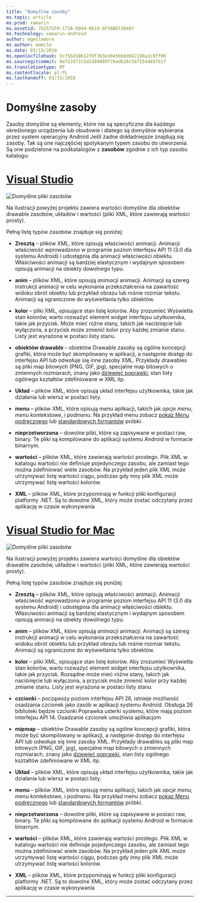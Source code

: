 ```yaml
---
title: "Domyślne zasoby"
ms.topic: article
ms.prod: xamarin
ms.assetid: 762572F0-173A-D994-0510-8F36BEF3D487
ms.technology: xamarin-android
author: mgmclemore
ms.author: mamcle
ms.date: 03/13/2018
ms.openlocfilehash: 5cf5bd38612f0f763e30456b0dd42198a3c0ff06
ms.sourcegitcommit: 8e722d72c5d1384889f70adb26c5675544897b1f
ms.translationtype: MT
ms.contentlocale: pl-PL
ms.lasthandoff: 03/15/2018
---
```

# <a name="default-resources"></a>Domyślne zasoby

Zasoby domyślne są elementy, które nie są specyficzne dla każdego określonego urządzenia lub obudowie i dlatego są domyślnie wybierana przez system operacyjny Android Jeśli żadne dokładniejsze znajdują się zasoby. Tak są one najczęściej spotykanym typem zasobu do utworzenia. Są one podzielone na podkatalogów z **zasobów** zgodnie z ich typ zasobu katalogu:

# <a name="visual-studiotabvswin"></a>[Visual Studio](#tab/vswin)

![Domyślne pliki zasobów](default-resources-images/01-resource-files-vs.png)

Na ilustracji powyżej projektu zawiera wartości domyślne dla obiektów drawable zasobów, układów i wartości (pliki XML, które zawierają wartości prosty).

Pełną listę typów zasobów znajduje się poniżej:

-  **Zresztą** &ndash; plików XML, które opisują właściwości animacji.
   Animacji właściwość wprowadzono w programie poziom interfejsu API 11 (3.0 dla systemu Android) i udostępnia dla animacji właściwości obiektu. Właściwości animacji są bardziej elastycznym i wydajnym sposobem opisują animacji na obiekty dowolnego typu.

-  **anim** &ndash; plików XML, które opisują *animacji* animacji. Animacji są szereg instrukcji animacji w celu wykonania przekształcenia na zawartość widoku obrót obiektu lub przykład obrazu lub rośnie rozmiar tekstu. Animacji są ograniczone do wyświetlania tylko obiektów.

-  **kolor** &ndash; pliki XML, opisujące stan listę kolorów. Aby zrozumieć Wyświetla stan kolorów, warto rozważyć element widget interfejsu użytkownika, takie jak przycisk.
   Może mieć różne stany, takich jak naciśnięcie lub wyłączona, a przycisk może zmienić kolor przy każdej zmianie stanu. Listy jest wyrażona w postaci listy stanu.

-  **obiektów drawable** &ndash; obiektów Drawable zasoby są ogólne koncepcji grafiki, która może być skompilowany w aplikacji, a następnie dostęp do interfejsu API lub odwołuje się inne zasoby XML.
   Przykłady drawables są pliki map bitowych (PNG, GIF, jpg), specjalne map bitowych o zmiennych rozmiarach, znany jako [dziewięć poprawki](https://developer.android.com/guide/topics/graphics/2d-graphics.html#nine-patch), stan listy ogólnego kształtów zdefiniowane w XML itp.
 
-  **Układ** &ndash; plików XML, które opisują układ interfejsu użytkownika, takie jak działania lub wiersz w postaci listy.

-  **menu** &ndash; plików XML, które opisują menu aplikacji, takich jak *opcje menu*, *menu kontekstowe*, i *podmenu*. Na przykład menu zobacz [pokaz Menu podręcznego](https://developer.xamarin.com/samples/monodroid/PopupMenuDemo/) lub [standardowych formantów](https://developer.xamarin.com/samples/mobile/StandardControls/) próbki.

-  **nieprzetworzona** &ndash; dowolne pliki, które są zapisywane w postaci raw, binary. Te pliki są kompilowane do aplikacji systemu Android w formacie binarnym.

-  **wartości** &ndash; plików XML, które zawierają wartości prostego. Plik XML w katalogu wartości nie definiuje pojedynczego zasobu, ale zamiast tego można zdefiniować wiele zasobów. Na przykład jeden plik XML może utrzymywać listę wartości ciągu, podczas gdy inny plik XML może utrzymywać listę wartości kolorów.

-  **XML** &ndash; plików XML, które przypominają w funkcji pliki konfiguracji platformy .NET. Są to dowolne XML, który może zostać odczytany przez aplikację w czasie wykonywania


# <a name="visual-studio-for-mactabvsmac"></a>[Visual Studio for Mac](#tab/vsmac)

![Domyślne pliki zasobów](default-resources-images/01-resource-files-xs.png)

Na ilustracji powyżej projektu zawiera wartości domyślne dla obiektów drawable zasobów, układów i wartości (pliki XML, które zawierają wartości prosty).

Pełną listę typów zasobów znajduje się poniżej:

-  **Zresztą** &ndash; plików XML, które opisują właściwości animacji.
   Animacji właściwość wprowadzono w programie poziom interfejsu API 11 (3.0 dla systemu Android) i udostępnia dla animacji właściwości obiektu. Właściwości animacji są bardziej elastycznym i wydajnym sposobem opisują animacji na obiekty dowolnego typu.

-  **anim** &ndash; plików XML, które opisują *animacji* animacji. Animacji są szereg instrukcji animacji w celu wykonania przekształcenia na zawartość widoku obrót obiektu lub przykład obrazu lub rośnie rozmiar tekstu. Animacji są ograniczone do wyświetlania tylko obiektów.

-  **kolor** &ndash; pliki XML, opisujące stan listę kolorów. Aby zrozumieć Wyświetla stan kolorów, warto rozważyć element widget interfejsu użytkownika, takie jak przycisk.
   Rozsądne może mieć różne stany, takich jak naciśnięcie lub wyłączona, a przycisk może zmienić kolor przy każdej zmianie stanu. Listy jest wyrażona w postaci listy stanu.

-  **czcionki** &ndash; począwszy poziom interfejsu API 26, istnieje możliwość osadzania czcionek jako zasób w aplikacji systemu Android. Obsługa 26 biblioteki będzie czcionki Poprawka usterki systemu, które mają poziom interfejsu API 14. Osadzanie czcionek umożliwia aplikacjom

-  **mipmap** &ndash; obiektów Drawable zasoby są ogólne koncepcji grafiki, która może być skompilowany w aplikacji, a następnie dostęp do interfejsu API lub odwołuje się inne zasoby XML.
   Przykłady drawables są pliki map bitowych (PNG, GIF, jpg), specjalne map bitowych o zmiennych rozmiarach, znany jako [dziewięć poprawki](https://developer.android.com/guide/topics/graphics/2d-graphics.html#nine-patch), stan listy ogólnego kształtów zdefiniowane w XML itp.

-  **Układ** &ndash; plików XML, które opisują układ interfejsu użytkownika, takie jak działania lub wiersz w postaci listy.

-  **menu** &ndash; plików XML, które opisują menu aplikacji, takich jak *opcje menu*, *menu kontekstowe*, i *podmenu*. Na przykład menu zobacz [pokaz Menu podręcznego](https://developer.xamarin.com/samples/monodroid/PopupMenuDemo/) lub [standardowych formantów](https://developer.xamarin.com/samples/mobile/StandardControls/) próbki.

-  **nieprzetworzona** &ndash; dowolne pliki, które są zapisywane w postaci raw, binary. Te pliki są kompilowane do aplikacji systemu Android w formacie binarnym.

-  **wartości** &ndash; plików XML, które zawierają wartości prostego. Plik XML w katalogu wartości nie definiuje pojedynczego zasobu, ale zamiast tego można zdefiniować wiele zasobów. Na przykład jeden plik XML może utrzymywać listę wartości ciągu, podczas gdy inny plik XML może utrzymywać listę wartości kolorów.

-  **XML** &ndash; plików XML, które przypominają w funkcji pliki konfiguracji platformy .NET. Są to dowolne XML, który może zostać odczytany przez aplikację w czasie wykonywania

-----
